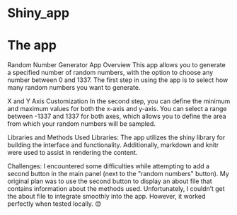 # Shiny_app

The app
=======================================================
Random Number Generator App Overview
This app allows you to generate a specified number of random numbers, with the option to choose any number between 0 and 1337. The first step in using the app is to select how many random numbers you want to generate.

X and Y Axis Customization
In the second step, you can define the minimum and maximum values for both the x-axis and y-axis. You can select a range between -1337 and 1337 for both axes, which allows you to define the area from which your random numbers will be sampled.

Libraries and Methods Used
Libraries: The app utilizes the shiny library for building the interface and functionality. Additionally, markdown and knitr were used to assist in rendering the content.

Challenges: I encountered some difficulties while attempting to add a second button in the main panel (next to the "random numbers" button). My original plan was to use the second button to display an about file that contains information about the methods used. Unfortunately, I couldn’t get the about file to integrate smoothly into the app. However, it worked perfectly when tested locally. 😊
